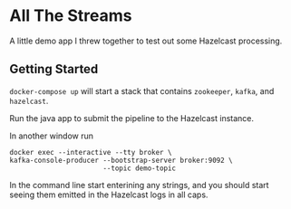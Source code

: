 # All The Streams

A little demo app I threw together to test out some Hazelcast processing.

## Getting Started

`docker-compose up` will start a stack that contains `zookeeper`, `kafka`, and `hazelcast`.

Run the java app to submit the pipeline to the Hazelcast instance.

In another window run

```shell
docker exec --interactive --tty broker \
kafka-console-producer --bootstrap-server broker:9092 \
                       --topic demo-topic
```

In the command line start enterining any strings, and you should start seeing them emitted in the Hazelcast logs in all caps.